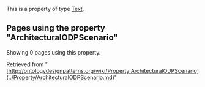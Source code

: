 This is a property of type [Text](../Type/Text.md "Type:Text").




  


## Pages using the property "ArchitecturalODPScenario"


Showing 0 pages using this property.



Retrieved from "[http://ontologydesignpatterns.org/wiki/Property:ArchitecturalODPScenario](../Property/ArchitecturalODPScenario.md)"